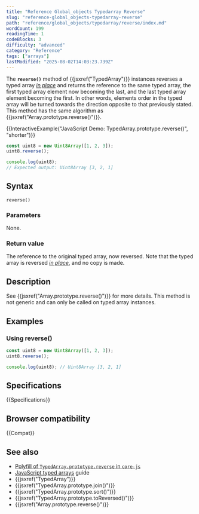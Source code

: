 ```yaml
---
title: "Reference Global_objects Typedarray Reverse"
slug: "reference-global_objects-typedarray-reverse"
path: "reference/global_objects/typedarray/reverse/index.md"
wordCount: 199
readingTime: 1
codeBlocks: 3
difficulty: "advanced"
category: "Reference"
tags: ["arrays"]
lastModified: "2025-08-02T14:03:23.739Z"
---
```



The **`reverse()`** method of {{jsxref("TypedArray")}} instances reverses a typed array _[in place](https://en.wikipedia.org/wiki/In-place_algorithm)_ and returns the reference to the same typed array, the first typed array element now becoming the last, and the last typed array element becoming the first. In other words, elements order in the typed array will be turned towards the direction opposite to that previously stated. This method has the same algorithm as {{jsxref("Array.prototype.reverse()")}}.

{{InteractiveExample("JavaScript Demo: TypedArray.prototype.reverse()", "shorter")}}

```js interactive-example
const uint8 = new Uint8Array([1, 2, 3]);
uint8.reverse();

console.log(uint8);
// Expected output: Uint8Array [3, 2, 1]
```

## Syntax

```js-nolint
reverse()
```

### Parameters

None.

### Return value

The reference to the original typed array, now reversed. Note that the typed array is reversed _[in place](https://en.wikipedia.org/wiki/In-place_algorithm)_, and no copy is made.

## Description

See {{jsxref("Array.prototype.reverse()")}} for more details. This method is not generic and can only be called on typed array instances.

## Examples

### Using reverse()

```js
const uint8 = new Uint8Array([1, 2, 3]);
uint8.reverse();

console.log(uint8); // Uint8Array [3, 2, 1]
```

## Specifications

{{Specifications}}

## Browser compatibility

{{Compat}}

## See also

- [Polyfill of `TypedArray.prototype.reverse` in `core-js`](https://github.com/zloirock/core-js#ecmascript-typed-arrays)
- [JavaScript typed arrays](/en-US/docs/Web/JavaScript/Guide/Typed_arrays) guide
- {{jsxref("TypedArray")}}
- {{jsxref("TypedArray.prototype.join()")}}
- {{jsxref("TypedArray.prototype.sort()")}}
- {{jsxref("TypedArray.prototype.toReversed()")}}
- {{jsxref("Array.prototype.reverse()")}}
